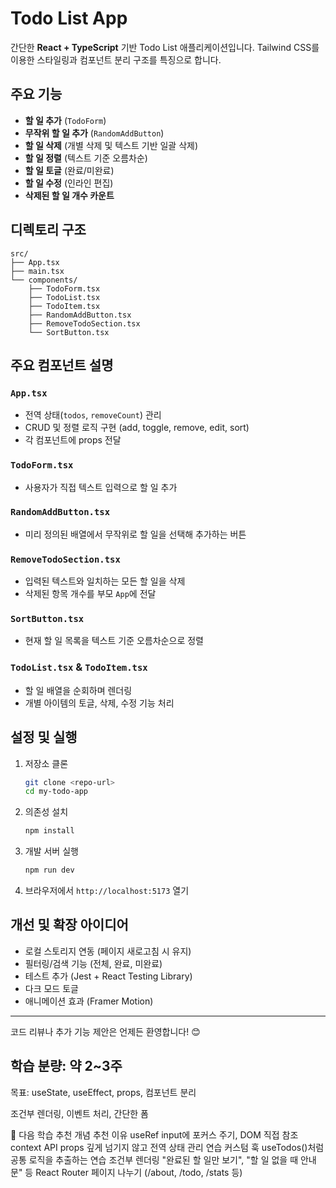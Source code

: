 # Todo List App

간단한 **React + TypeScript** 기반 Todo List 애플리케이션입니다. Tailwind CSS를 이용한 스타일링과 컴포넌트 분리 구조를 특징으로 합니다.

## 주요 기능

- **할 일 추가** (`TodoForm`)
- **무작위 할 일 추가** (`RandomAddButton`)
- **할 일 삭제** (개별 삭제 및 텍스트 기반 일괄 삭제)
- **할 일 정렬** (텍스트 기준 오름차순)
- **할 일 토글** (완료/미완료)
- **할 일 수정** (인라인 편집)
- **삭제된 할 일 개수 카운트**

## 디렉토리 구조

```
src/
├── App.tsx
├── main.tsx
└── components/
    ├── TodoForm.tsx
    ├── TodoList.tsx
    ├── TodoItem.tsx
    ├── RandomAddButton.tsx
    ├── RemoveTodoSection.tsx
    └── SortButton.tsx
```

## 주요 컴포넌트 설명

### `App.tsx`

- 전역 상태(`todos`, `removeCount`) 관리
- CRUD 및 정렬 로직 구현 (add, toggle, remove, edit, sort)
- 각 컴포넌트에 props 전달

### `TodoForm.tsx`

- 사용자가 직접 텍스트 입력으로 할 일 추가

### `RandomAddButton.tsx`

- 미리 정의된 배열에서 무작위로 할 일을 선택해 추가하는 버튼

### `RemoveTodoSection.tsx`

- 입력된 텍스트와 일치하는 모든 할 일을 삭제
- 삭제된 항목 개수를 부모 `App`에 전달

### `SortButton.tsx`

- 현재 할 일 목록을 텍스트 기준 오름차순으로 정렬

### `TodoList.tsx` & `TodoItem.tsx`

- 할 일 배열을 순회하며 렌더링
- 개별 아이템의 토글, 삭제, 수정 기능 처리

## 설정 및 실행

1. 저장소 클론

   ```bash
   git clone <repo-url>
   cd my-todo-app
   ```

2. 의존성 설치

   ```bash
   npm install
   ```

3. 개발 서버 실행

   ```bash
   npm run dev
   ```

4. 브라우저에서 `http://localhost:5173` 열기

## 개선 및 확장 아이디어

- 로컬 스토리지 연동 (페이지 새로고침 시 유지)
- 필터링/검색 기능 (전체, 완료, 미완료)
- 테스트 추가 (Jest + React Testing Library)
- 다크 모드 토글
- 애니메이션 효과 (Framer Motion)

---

코드 리뷰나 추가 기능 제안은 언제든 환영합니다! 😊

## 학습 분량: 약 2~3주

목표: useState, useEffect, props, 컴포넌트 분리

조건부 렌더링, 이벤트 처리, 간단한 폼

🚀 다음 학습 추천
개념 추천 이유
useRef input에 포커스 주기, DOM 직접 참조
context API props 깊게 넘기지 않고 전역 상태 관리 연습
커스텀 훅 useTodos()처럼 공통 로직을 추출하는 연습
조건부 렌더링 "완료된 할 일만 보기", "할 일 없을 때 안내문" 등
React Router 페이지 나누기 (/about, /todo, /stats 등)
